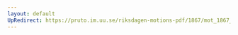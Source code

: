 ```yaml
---
layout: default
UpRedirect: https://pruto.im.uu.se/riksdagen-motions-pdf/1867/mot_1867__ak__268/mot_1867__ak__268-001.pdf
---
```

